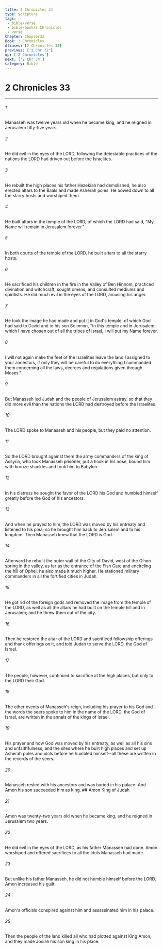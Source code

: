```yaml
---
title: 2 Chronicles 33
type: Scripture
tags:
 - bible/verse
 - bible/book/2 Chronicles
 - verse
Chapter: Chapter33
Book: 2 Chronicles
Aliases: [2 Chronicles 33]
previous: ['2 Chr 32']
up: ['2 Chronicles']
next: ['2 Chr 34']
category: Bible
---
```

# 2 Chronicles 33

***


###### 1 
Manasseh was twelve years old when he became king, and he reigned in Jerusalem fifty-five years. 

###### 2 
He did evil in the eyes of the LORD, following the detestable practices of the nations the LORD had driven out before the Israelites. 

###### 3 
He rebuilt the high places his father Hezekiah had demolished; he also erected altars to the Baals and made Asherah poles. He bowed down to all the starry hosts and worshiped them. 

###### 4 
He built altars in the temple of the LORD, of which the LORD had said, "My Name will remain in Jerusalem forever." 

###### 5 
In both courts of the temple of the LORD, he built altars to all the starry hosts. 

###### 6 
He sacrificed his children in the fire in the Valley of Ben Hinnom, practiced divination and witchcraft, sought omens, and consulted mediums and spiritists. He did much evil in the eyes of the LORD, arousing his anger. 

###### 7 
He took the image he had made and put it in God's temple, of which God had said to David and to his son Solomon, "In this temple and in Jerusalem, which I have chosen out of all the tribes of Israel, I will put my Name forever. 

###### 8 
I will not again make the feet of the Israelites leave the land I assigned to your ancestors, if only they will be careful to do everything I commanded them concerning all the laws, decrees and regulations given through Moses." 

###### 9 
But Manasseh led Judah and the people of Jerusalem astray, so that they did more evil than the nations the LORD had destroyed before the Israelites. 

###### 10 
The LORD spoke to Manasseh and his people, but they paid no attention. 

###### 11 
So the LORD brought against them the army commanders of the king of Assyria, who took Manasseh prisoner, put a hook in his nose, bound him with bronze shackles and took him to Babylon. 

###### 12 
In his distress he sought the favor of the LORD his God and humbled himself greatly before the God of his ancestors. 

###### 13 
And when he prayed to him, the LORD was moved by his entreaty and listened to his plea; so he brought him back to Jerusalem and to his kingdom. Then Manasseh knew that the LORD is God. 

###### 14 
Afterward he rebuilt the outer wall of the City of David, west of the Gihon spring in the valley, as far as the entrance of the Fish Gate and encircling the hill of Ophel; he also made it much higher. He stationed military commanders in all the fortified cities in Judah. 

###### 15 
He got rid of the foreign gods and removed the image from the temple of the LORD, as well as all the altars he had built on the temple hill and in Jerusalem; and he threw them out of the city. 

###### 16 
Then he restored the altar of the LORD and sacrificed fellowship offerings and thank offerings on it, and told Judah to serve the LORD, the God of Israel. 

###### 17 
The people, however, continued to sacrifice at the high places, but only to the LORD their God. 

###### 18 
The other events of Manasseh's reign, including his prayer to his God and the words the seers spoke to him in the name of the LORD, the God of Israel, are written in the annals of the kings of Israel. 

###### 19 
His prayer and how God was moved by his entreaty, as well as all his sins and unfaithfulness, and the sites where he built high places and set up Asherah poles and idols before he humbled himself--all these are written in the records of the seers. 

###### 20 
Manasseh rested with his ancestors and was buried in his palace. And Amon his son succeeded him as king. ## Amon King of Judah 

###### 21 
Amon was twenty-two years old when he became king, and he reigned in Jerusalem two years. 

###### 22 
He did evil in the eyes of the LORD, as his father Manasseh had done. Amon worshiped and offered sacrifices to all the idols Manasseh had made. 

###### 23 
But unlike his father Manasseh, he did not humble himself before the LORD; Amon increased his guilt. 

###### 24 
Amon's officials conspired against him and assassinated him in his palace. 

###### 25 
Then the people of the land killed all who had plotted against King Amon, and they made Josiah his son king in his place. 
